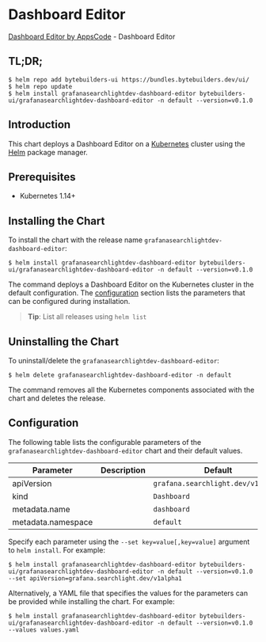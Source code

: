 # Dashboard Editor

[Dashboard Editor by AppsCode](https://byte.builders) - Dashboard Editor

## TL;DR;

```console
$ helm repo add bytebuilders-ui https://bundles.bytebuilders.dev/ui/
$ helm repo update
$ helm install grafanasearchlightdev-dashboard-editor bytebuilders-ui/grafanasearchlightdev-dashboard-editor -n default --version=v0.1.0
```

## Introduction

This chart deploys a Dashboard Editor on a [Kubernetes](http://kubernetes.io) cluster using the [Helm](https://helm.sh) package manager.

## Prerequisites

- Kubernetes 1.14+

## Installing the Chart

To install the chart with the release name `grafanasearchlightdev-dashboard-editor`:

```console
$ helm install grafanasearchlightdev-dashboard-editor bytebuilders-ui/grafanasearchlightdev-dashboard-editor -n default --version=v0.1.0
```

The command deploys a Dashboard Editor on the Kubernetes cluster in the default configuration. The [configuration](#configuration) section lists the parameters that can be configured during installation.

> **Tip**: List all releases using `helm list`

## Uninstalling the Chart

To uninstall/delete the `grafanasearchlightdev-dashboard-editor`:

```console
$ helm delete grafanasearchlightdev-dashboard-editor -n default
```

The command removes all the Kubernetes components associated with the chart and deletes the release.

## Configuration

The following table lists the configurable parameters of the `grafanasearchlightdev-dashboard-editor` chart and their default values.

|     Parameter      | Description |              Default               |
|--------------------|-------------|------------------------------------|
| apiVersion         |             | `grafana.searchlight.dev/v1alpha1` |
| kind               |             | `Dashboard`                        |
| metadata.name      |             | `dashboard`                        |
| metadata.namespace |             | `default`                          |


Specify each parameter using the `--set key=value[,key=value]` argument to `helm install`. For example:

```console
$ helm install grafanasearchlightdev-dashboard-editor bytebuilders-ui/grafanasearchlightdev-dashboard-editor -n default --version=v0.1.0 --set apiVersion=grafana.searchlight.dev/v1alpha1
```

Alternatively, a YAML file that specifies the values for the parameters can be provided while
installing the chart. For example:

```console
$ helm install grafanasearchlightdev-dashboard-editor bytebuilders-ui/grafanasearchlightdev-dashboard-editor -n default --version=v0.1.0 --values values.yaml
```
